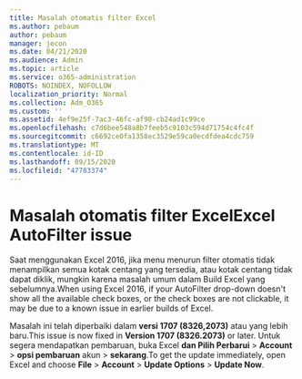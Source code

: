 ```yaml
---
title: Masalah otomatis filter Excel
ms.author: pebaum
author: pebaum
manager: jecon
ms.date: 04/21/2020
ms.audience: Admin
ms.topic: article
ms.service: o365-administration
ROBOTS: NOINDEX, NOFOLLOW
localization_priority: Normal
ms.collection: Adm_O365
ms.custom: ''
ms.assetid: 4ef9e25f-7ac3-46fc-af90-cb24ad1c99ce
ms.openlocfilehash: c7d6bee548a8b7feeb5c9103c594d71754c4fc4f
ms.sourcegitcommit: c6692ce0fa1358ec3529e59ca0ecdfdea4cdc759
ms.translationtype: MT
ms.contentlocale: id-ID
ms.lasthandoff: 09/15/2020
ms.locfileid: "47783374"
---
```

# <a name="excel-autofilter-issue"></a><span data-ttu-id="5dad3-102">Masalah otomatis filter Excel</span><span class="sxs-lookup"><span data-stu-id="5dad3-102">Excel AutoFilter issue</span></span>

<span data-ttu-id="5dad3-103">Saat menggunakan Excel 2016, jika menu menurun filter otomatis tidak menampilkan semua kotak centang yang tersedia, atau kotak centang tidak dapat diklik, mungkin karena masalah umum dalam Build Excel yang sebelumnya.</span><span class="sxs-lookup"><span data-stu-id="5dad3-103">When using Excel 2016, if your AutoFilter drop-down doesn't show all the available check boxes, or the check boxes are not clickable, it may be due to a known issue in earlier builds of Excel.</span></span> 
  
<span data-ttu-id="5dad3-104">Masalah ini telah diperbaiki dalam **versi 1707 (8326,2073)** atau yang lebih baru.</span><span class="sxs-lookup"><span data-stu-id="5dad3-104">This issue is now fixed in **Version 1707 (8326.2073)** or later.</span></span> <span data-ttu-id="5dad3-105">Untuk segera mendapatkan pembaruan, buka Excel **dan Pilih Perbarui** \> **Account** \> **opsi pembaruan** akun \> **sekarang**.</span><span class="sxs-lookup"><span data-stu-id="5dad3-105">To get the update immediately, open Excel and choose **File** \> **Account** \> **Update Options** \> **Update Now**.</span></span>
  

